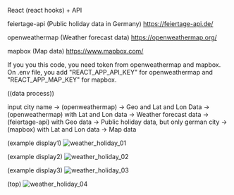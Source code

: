React (react hooks) + API

feiertage-api (Public holiday data in Germany)
https://feiertage-api.de/

openweathermap (Weather forecast data)
https://openweathermap.org/

mapbox (Map data)
https://www.mapbox.com/

If you you this code, you need token from openweathermap and mapbox.
On .env file, you add "REACT_APP_API_KEY" for openweathermap and "REACT_APP_MAP_KEY" for mapbox.

((data process))

input city name ->  (openweathermap) -> Geo and Lat and Lon Data -> (openweathermap) with Lat and Lon data -> Weather forecast data 
                                                                 -> (feiertage-api) with Geo data ->  Public holiday data, but only german city
                                                                 -> (mapbox) with Lat and Lon data -> Map data

(example display1)
![weather_holiday_01](https://user-images.githubusercontent.com/59493506/155118822-83610e52-12b2-4922-b6c7-4517ae14d48e.jpg)


(example display2)
![weather_holiday_02](https://user-images.githubusercontent.com/59493506/155118856-5d6dcb1d-e44d-4e95-8f8f-513a01817231.jpg)


(example display3)
![weather_holiday_03](https://user-images.githubusercontent.com/59493506/155118887-65ff4ade-4d95-4bd3-ab23-9482451c21eb.jpg)


(top)
![weather_holiday_04](https://user-images.githubusercontent.com/59493506/155118909-2cc4c0f6-4a32-4a14-a805-94f5e0c5a08e.jpg)
